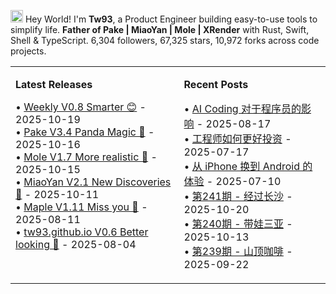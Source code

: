 <img src='https://x.tw93.fun/images/hi.gif' alt='Hi' width="20"/> Hey World! I'm **Tw93**, a Product Engineer building easy-to-use tools to simplify life. **Father of Pake | MiaoYan | Mole | XRender** with Rust, Swift, Shell & TypeScript. <!-- github_stats starts -->6,304 followers, 67,325 stars, 10,972 forks<!-- github_stats ends --> across code projects.

<table width="1200px" cellspacing="0" cellpadding="0">
<tr>
<td width="600px" valign="top">

**Latest Releases**

<!-- recent_releases starts -->
• [Weekly V0.8 Smarter 😊](https://github.com/tw93/Weekly/releases/tag/V0.8) - 2025-10-19<br>• [Pake V3.4 Panda Magic 🐼](https://github.com/tw93/Pake/releases/tag/V3.4.0) - 2025-10-16<br>• [Mole V1.7 More realistic 🐥](https://github.com/tw93/Mole/releases/tag/V1.7.17) - 2025-10-15<br>• [MiaoYan V2.1 New Discoveries 🥜](https://github.com/tw93/MiaoYan/releases/tag/V2.1.4) - 2025-10-11<br>• [Maple V1.11 Miss you 🍇](https://github.com/tw93/Maple/releases/tag/V1.11) - 2025-08-11<br>• [tw93.github.io V0.6 Better looking 🍓](https://github.com/tw93/tw93.github.io/releases/tag/V0.6.0) - 2025-08-04
<!-- recent_releases ends -->
</td>
<td width="600px" valign="top">

**Recent Posts**

<!-- blog starts -->
• [AI Coding 对于程序员的影响](https://tw93.fun/2025-08-17/ai-coding.html) - 2025-08-17<br>• [工程师如何更好投资](https://tw93.fun/2025-07-17/money.html) - 2025-07-17<br>• [从 iPhone 换到 Android 的体验](https://tw93.fun/2025-07-10/android.html) - 2025-07-10<br>• [第241期 - 经过长沙](https://weekly.tw93.fun/posts/241/) - 2025-10-20<br>• [第240期 - 带娃三亚](https://weekly.tw93.fun/posts/240/) - 2025-10-13<br>• [第239期 - 山顶咖啡](https://weekly.tw93.fun/posts/239/) - 2025-09-22
<!-- blog ends -->
</td>
</tr>
</table>
